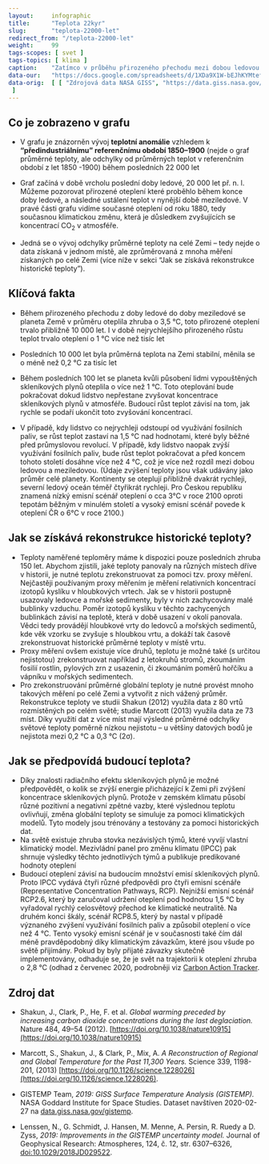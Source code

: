 ```yaml
---
layout:     infographic
title:      "Teplota 22kyr"
slug:       "teplota-22000-let"
redirect_from: "/teplota-22000-let"
weight:     99
tags-scopes: [ svet ]
tags-topics: [ klima ]
caption:    "Zatímco v průběhu přirozeného přechodu mezi dobou ledovou a meziledovou trvalo planetě Zemi oteplení o 1 °C více než tisíc let, nyní se vlivem člověkem vypouštěných skleníkových plynů ohřála o 1 °C za méně než sto let. Podle předpovědí se od současných teplot do konce tohoto století planeta oteplí ještě o dalších 0,5 ~~C – 3 °C, v závislosti na množství emisí skleníkových plynů."
data-our:   "https://docs.google.com/spreadsheets/d/1XDa9X1W-bEJhKYMtefvwPuz5N0l2HPyio5dR5KI9qsY/edit?usp=sharing"
data-orig:	[ [ "Zdrojová data NASA GISS", "https://data.giss.nasa.gov/gistemp/maps/index_v4.html" ], [ "Shakun 2012", "https://doi.org/10.1038/nature10915"], ["Marcott 2013", "https://doi.org/10.1126/science.1228026"]
 ]
---
```


## Co je zobrazeno v grafu

* V grafu je znázorněn vývoj **teplotní anomálie** vzhledem k **“předindustriálnímu” referenčnímu období 1850–1900** (nejde o graf průměrné teploty, ale odchylky od průměrných teplot v referenčním období z let 1850 -1900) během posledních 22 000 let

* Graf začíná v době vrcholu poslední doby ledové, 20 000 let př. n. l. Můžeme pozorovat přirozené oteplení které proběhlo během konce doby ledové, a následné  ustálení teplot v nynější době meziledové. V pravé části grafu vidíme současné oteplení od roku 1880, tedy současnou klimatickou změnu, která je důsledkem zvyšujících se koncentrací CO<sub>2</sub> v atmosféře. 

* Jedná se o vývoj odchylky průměrné teploty na celé Zemi – tedy nejde o data získaná v jednom místě, ale zprůměrovaná z mnoha měření získaných po celé Zemi (více níže v sekci “Jak se získává rekonstrukce historické teploty”).

## Klíčová fakta

* Během přirozeného přechodu z doby ledové do doby meziledové se planeta Země v průměru oteplila zhruba o 3,5 °C, toto přirozené oteplení trvalo přibližně 10 000 let. I v době nejrychlejšího přirozeného růstu teplot trvalo oteplení o 1 °C více než tisíc let

* Posledních 10 000 let byla průměrná teplota na Zemi stabilní, měnila se o méně než 0,2 °C za tisíc let

* Během posledních 100 let se planeta kvůli působení lidmi vypouštěných skleníkových plynů oteplila o více než 1 °C. Toto oteplování bude pokračovat dokud lidstvo nepřestane zvyšovat koncentrace skleníkových plynů v atmosféře. Budoucí růst teplot závisí na tom, jak rychle se podaří ukončit toto zvyšování koncentrací.

* V případě, kdy lidstvo co nejrychleji odstoupí od využívání fosilních paliv, se růst teplot zastaví na 1,5 °C nad hodnotami, které byly běžné před průmyslovou revolucí. V případě, kdy lidstvo naopak zvýší využívání fosilních paliv, bude růst teplot pokračovat a před koncem tohoto století dosáhne více než 4 °C, což je více než rozdíl mezi dobou ledovou a meziledovou. (Údaje zvýšení teploty jsou však udávány jako průměr celé planety. Kontinenty se oteplují přibližně dvakrát rychleji, severní ledový oceán téměř čtyřikrát rychleji. Pro Českou republiku znamená nízký emisní scénář oteplení o cca 3°C v roce 2100 oproti tepotám běžným v minulém století a vysoký emisní scénář povede k oteplení ČR o 6°C v roce 2100.)

## Jak se získává rekonstrukce historické teploty?

* Teploty naměřené teploměry máme k dispozici pouze posledních zhruba 150 let. Abychom zjistili, jaké teploty panovaly na různých místech dříve v historii, je nutné teplotu zrekonstruovat za pomoci tzv. proxy měření. Nejčastěji používaným proxy měřením je měření relativních koncentrací izotopů kyslíku v hloubkových vrtech. Jak se v historii postupně usazovaly ledovce a mořské sedimenty, byly v nich zachycovány malé bublinky vzduchu. Poměr izotopů kyslíku v těchto zachycených bublinkách závisí na teplotě, která v době usazení v okolí panovala. Vědci tedy provádějí hloubkové vrty do ledovců a mořských sedimentů, kde věk vzorku se zvyšuje s hloubkou vrtu, a dokáží tak časově zrekonstruovat historické průměrné teploty v místě vrtu.
* Proxy měření ovšem existuje více druhů, teplotu je možné také (s určitou nejistotou) zrekonstruovat například z letokruhů stromů, zkoumáním fosilií rostlin, pylových zrn z usazenin, či zkoumáním poměrů hořčíku a vápníku v mořských sedimentech.
* Pro zrekonstruování průměrné globální teploty je nutné provést mnoho takových měření po celé Zemi a vytvořit z nich vážený průměr. Rekonstrukce teploty ve studii Shakun (2012) využila data z 80 vrtů rozmístěných po celém světě; studie Marcott (2013) využila data ze 73 míst. Díky využití dat z více míst mají výsledné průměrné odchylky světové teploty poměrně nízkou nejistotu – u většiny datových bodů je nejistota mezi 0,2 °C a 0,3 °C (2σ).

## Jak se předpovídá budoucí teplota?
* Díky znalosti radiačního efektu skleníkových plynů je možné předpovědět, o kolik se zvýší energie přicházející k Zemi při zvýšení koncentrace skleníkových plynů. Protože v zemském klimatu působí různé pozitivní a negativní zpětné vazby, které výslednou teplotu ovlivňují, změna globální teploty se simuluje za pomoci klimatických modelů. Tyto modely jsou trénovány a testovány za pomoci historických dat.
* Na světě existuje zhruba stovka nezávislých týmů, které vyvíjí vlastní klimatický model. Mezivládní panel pro změnu klimatu (IPCC) pak shrnuje výsledky těchto jednotlivých týmů a publikuje predikované hodnoty oteplení
* Budoucí oteplení závisí na budoucím množství emisí skleníkových plynů. Proto IPCC vydává čtyři různé předpovědi pro čtyři emisní scénáře (Representative Concentration Pathways, RCP). Nejnižší emisní scénář RCP2.6, který by zaručoval udržení oteplení pod hodnotou 1,5 °C by vyřadoval rychlý celosvětový přechod ke klimatické neutralitě. Na druhém konci škály, scénář RCP8.5, který by nastal v případě význaného zvýšení využívání fosilních paliv a způsobil oteplení o více než 4 °C. Tento vysoký emisní scénář je v současnosti také čím dál méně pravděpodobný díky klimatickým závazkům, které jsou všude po světě přijímány. Pokud by byly přijaté závazky skutečně implementovány, odhaduje se, že  je svět na trajektorii k oteplení zhruba o 2,8 °C (odhad z červenec 2020, podrobněji viz [Carbon Action Tracker](https://climateactiontracker.org/).


## Zdroj dat

* Shakun, J., Clark, P., He, F. et al. _Global warming preceded by increasing carbon dioxide concentrations during the last deglaciation._ Nature 484, 49–54 (2012). [https://doi.org/10.1038/nature10915](https://doi.org/10.1038/nature10915)


* Marcott, S., Shakun, J.,  & Clark, P., Mix, A. _A Reconstruction of Regional and Global Temperature for the Past 11,300 Years._ Science 339, 1198-201, (2013) [https://doi.org/10.1126/science.1228026](https://doi.org/10.1126/science.1228026). 

* GISTEMP Team, _2019: GISS Surface Temperature Analysis (GISTEMP)._ NASA Goddard Institute for Space Studies. Dataset navštíven 2020-02-27 na [data.giss.nasa.gov/gistemp](https://data.giss.nasa.gov/gistemp/).

* Lenssen, N., G. Schmidt, J. Hansen, M. Menne, A. Persin, R. Ruedy a D. Zyss, _2019: Improvements in the GISTEMP uncertainty model._ Journal of Geophysical Research: Atmospheres, 124, č. 12, str. 6307–6326, [doi:10.1029/2018JD029522](http://dx.doi.org/10.1029/2018JD029522).
